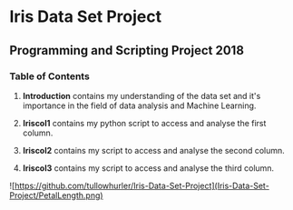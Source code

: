 # Iris Data Set Project
## Programming and Scripting Project 2018

### **Table of Contents**
1. **Introduction** contains my understanding of the data set and it's importance in the field of data analysis and Machine Learning.

2. **Iriscol1** contains my python script to access and analyse the first column.

3. **Iriscol2** contains my script to access and analyse the second column.

4. **Iriscol3** contains my script to access and analyse the third column.

![https://github.com/tullowhurler/Iris-Data-Set-Project](Iris-Data-Set-Project/PetalLength.png)






